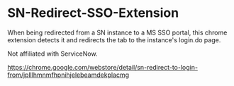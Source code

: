 # SN-Redirect-SSO-Extension

When being redirected from a SN instance to a MS SSO portal, this chrome extension detects it and redirects the tab to the instance's login.do page.

Not affiliated with ServiceNow.

https://chrome.google.com/webstore/detail/sn-redirect-to-login-from/jplllhmnmfhpnihjelebeamdekplacmg

